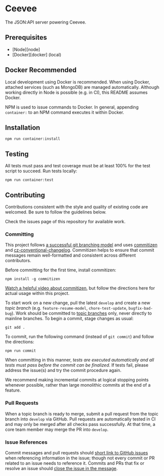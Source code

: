 # Ceevee

The JSON:API server powering Ceevee.

## Prerequisites

- [Node][node]
- [Docker][docker] (local)

## Docker Recommended

Local development using Docker is recommended.  When using Docker, attached
services (such as MongoDB) are managed automatically.  Although working directly
in Node is possible (e.g. in CI), this README assumes Docker.

NPM is used to issue commands to Docker.  In general, appending `container:`
to an NPM command executes it within Docker.

## Installation

```
npm run container:install
```

## Testing

All tests must pass and test coverage must be at least 100% for the test script
to succeed.  Run tests locally:

```
npm run container:test
```

## Contributing

Contributions consistent with the style and quality of existing code are
welcomed.  Be sure to follow the guidelines below.

Check the issues page of this repository for available work.

### Committing

This project follows [a successful git branching model][nvie-git-branching] and
uses [commitizen][commitizen] and
[cz-conventional-changelog][cz-conventional-changelog].  Commitizen helps to
ensure that commit messages remain well-formatted and consistent across
different contributors.

Before committing for the first time, install commitizen:

```
npm install -g commitizen
```

[Watch a helpful video about commitizen][commitizen-video], but follow the
directions here for actual usage within this project.

To start work on a new change, pull the latest `develop` and create
a new _topic branch_ (e.g. `feature-resume-model`, `chore-test-update`,
`bugfix-bad-bug`).  Work should be committed to
[topic branches][nvie-git-branching] only, never directly to mainline branches.
To begin a commit, stage changes as usual:

```
git add .
```

To commit, run the following command (instead of `git commit`) and follow the
directions:

```
npm run commit
```

When committing in this manner, _tests are executed automatically and all tests
must pass before the commit can be finalized_.  If tests fail, please address
the issue(s) and try the commit procedure again.

We recommend making incremental commits at logical stopping points whenever
possible, rather than large monolithic commits at the end of a feature.

### Pull Requests

When a topic branch is ready to merge, submit a pull request from the topic
branch into `develop` via GitHub.  Pull requests are automatically tested in CI
and may only be merged after all checks pass successfully.  At that time,
a core team member may merge the PR into `develop`.

### Issue References

Commit messages and pull requests should
[short link to GitHub issues][issue-autolinking] when referencing information in
the issue; though not every commit or PR related to an issue needs to
reference it.  Commits and PRs that fix or resolve an issue should
[close the issue in the message][issue-closing].


[nvie-git-branching]: http://nvie.com/posts/a-successful-git-branching-model/
[commitizen]: https://www.npmjs.com/package/commitizen
[cz-conventional-changelog]: https://www.npmjs.com/package/cz-conventional-changelog
[commitizen-video]: https://egghead.io/lessons/javascript-how-to-write-a-javascript-library-committing-a-new-feature-with-commitizen
[issue-autolinking]: https://help.github.com/articles/autolinked-references-and-urls/
[issue-closing]: https://help.github.com/articles/closing-issues-using-keywords/

